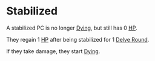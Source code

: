 # Stabilized

A stabilized PC is no longer [Dying](Dying.md), but still has 0 [HP](../../Player%20Characters/Derived%20Statistics/Hit%20Points.md).

They regain 1 [HP](../../Player%20Characters/Derived%20Statistics/Hit%20Points.md) after being stabilized for 1 [Delve Round](../Core%20Procedures/Round.md#Delve%20Round).

If they take damage, they start [Dying](Dying.md).
